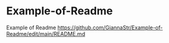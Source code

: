 # Example-of-Readme
Example of Readme
https://github.com/GiannaStr/Example-of-Readme/edit/main/README.md
